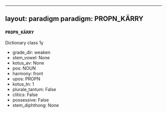 
---
layout: paradigm
paradigm: PROPN_KÄRRY
---
### ` PROPN_KÄRRY `

Dictionary class 1y
* grade_dir: weaken
* stem_vowel: None
* kotus_av: None
* pos: NOUN
* harmony: front
* upos: PROPN
* kotus_tn: 1
* plurale_tantum: False
* clitics: False
* possessive: False
* stem_diphthong: None
